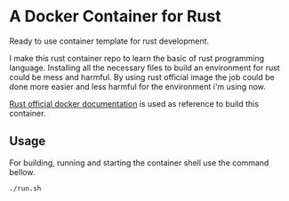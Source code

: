# A Docker Container for Rust
Ready to use container template for rust development.

I make this rust container repo to learn the basic of rust programming language. Installing all the necessary files to build an environment for rust could be mess and harmful. By using rust official image the job could be done more easier and less harmful for the environment i'm using now.

[Rust official docker documentation](https://hub.docker.com/_/rust?tab=description) is used as reference to build this container.

## Usage
For building, running and starting the container shell use the command bellow.

```
./run.sh
```
